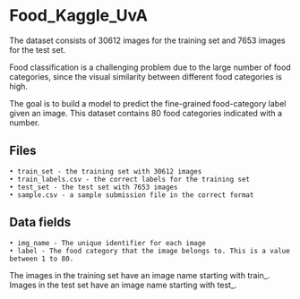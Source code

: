 # Food_Kaggle_UvA

The dataset consists of 30612 images for the training set and 7653 images for the test set.


Food classification is a challenging problem due to the large number of food categories, since the visual similarity between different food categories is high. 

The goal is to build a model to predict the fine-grained food-category label given an image. This dataset contains 80 food categories indicated with a number.

## Files

    • train_set - the training set with 30612 images
    • train_labels.csv - the correct labels for the training set
    • test_set - the test set with 7653 images
    • sample.csv - a sample submission file in the correct format

## Data fields

    • img_name - The unique identifier for each image
    • label - The food category that the image belongs to. This is a value between 1 to 80.

The images in the training set have an image name starting with train_. Images in the test set have an image name starting with test_.